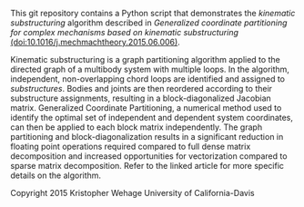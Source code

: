 This git repository contains a Python script that demonstrates the *kinematic substructuring* algorithm described in *Generalized coordinate partitioning for complex mechanisms based on kinematic substructuring* [(doi:10.1016/j.mechmachtheory.2015.06.006)](http://dx.doi.org/10.1016/j.mechmachtheory.2015.06.006).

Kinematic substructuring is a graph partitioning algorithm applied to the directed graph of a multibody system with multiple loops. In the algorithm, independent, non-overlapping chord loops are identified and assigned to *substructures*. Bodies and joints are then reordered according to their substructure assignments, resulting in a block-diagonalized Jacobian matrix. Generalized Coordinate Partitioning, a numerical method used to identify the optimal set of independent and dependent system coordinates, can then be applied to each block matrix independently. The graph partitioning and block-diagonalization results in a significant reduction in floating point operations required compared to full dense matrix decomposition and increased opportunities for vectorization compared to sparse matrix decomposition. Refer to the linked article for more specific details on the algorithm.


Copyright 2015 Kristopher Wehage
University of California-Davis